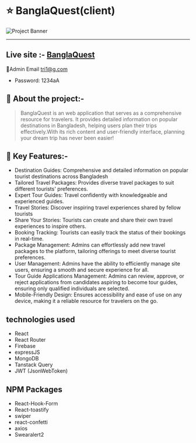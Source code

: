 

# :star: BanglaQuest(client)
![Project Banner](https://i.ibb.co/KLkrZXC/bangla-Quest2.png)   
___

## Live site :- [BanglaQuest](https://banglaquest-13b4d.web.app/)
:man:Admin Email tri1@g.com   
- Password: 1234aA

## :book: About the project:-
>BanglaQuest is an web application that serves as a comprehensive resource for 
travelers. It provides detailed information on popular destinations in Bangladesh, helping users 
plan their trips effectively.With its rich content and user-friendly interface, planning your dream trip has never been easier!
## :rocket: Key Features:-
- Destination Guides: Comprehensive and detailed information on popular tourist destinations across Bangladesh
- Tailored Travel Packages: Provides diverse travel packages to suit different tourists' preferences.
- Expert Tour Guides: Travel confidently with knowledgeable and experienced guides.
- Travel Stories: Discover inspiring travel experiences shared by fellow tourists
- Share Your Stories: Tourists can create and share their own travel experiences to inspire others.
- Booking Tracking: Tourists can easily track the status of their bookings in real-time.
- Package Management: Admins can effortlessly add new travel packages to the platform, tailoring offerings to meet diverse tourist preferences.
- User Management: Admins have the ability to efficiently manage site users, ensuring a smooth and secure experience for all.
- Tour Guide Applications Management: Admins can review, approve, or reject applications from candidates aspiring to become tour guides, ensuring only qualified individuals are selected.
- Mobile-Friendly Design: Ensures accessibility and ease of use on any device, making it a reliable resource for travelers on the go.

## technologies used

- React 
- React Router
- Firebase
- expressJS
- MongoDB
- Tanstack Query
- JWT (JsonWebToken)

## NPM Packages 

- React-Hook-Form
- React-toastify
- swiper
- react-confetti
- axios
- Swearalert2


 
